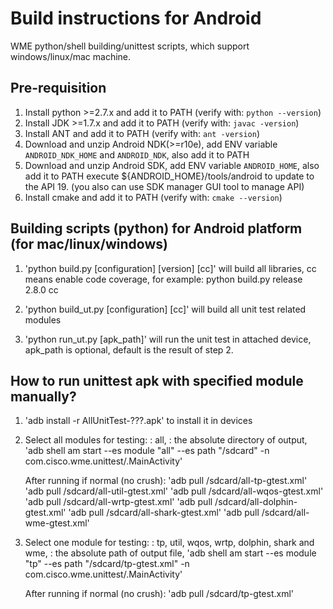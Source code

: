 Build instructions for Android
===============================
WME python/shell building/unittest scripts, which support windows/linux/mac machine.
 

Pre-requisition
-------------------------------
1.  Install python >=2.7.x and add it to PATH (verify with: `python --version`)
2.  Install JDK >=1.7.x and add it to PATH (verify with: `javac -version`)
3.  Install ANT and add it to PATH (verify with: `ant -version`)
4.  Download and unzip Android NDK(>=r10e), add ENV variable `ANDROID_NDK_HOME` and `ANDROID_NDK`, also add it to PATH
5.  Download and unzip Android SDK, add ENV variable `ANDROID_HOME`, also add it to PATH
    execute ${ANDROID_HOME}/tools/android to update to the API 19. (you also can use SDK manager GUI tool to manage API)
6.  Install cmake and add it to PATH (verify with: `cmake --version`)


Building scripts (python) for Android platform (for mac/linux/windows)
----------------------------------------------------------------
1. 'python build.py [configuration] [version] [cc]' will build all libraries, cc means enable code coverage, for example: python build.py release 2.8.0 cc 

2. 'python build_ut.py [configuration] [cc]' will build all unit test related modules

3. 'python run_ut.py [apk_path]' will run the unit test in attached device, apk_path is optional, default is the result of step 2.


How to run unittest apk with specified module manually?
--------------------------------------------------------
1. 'adb install -r AllUnitTest-???.apk' to install it in devices

2. Select all modules for testing:
    <module>: all,
    <path>: the absolute directory of output,
        'adb shell am start --es module "all" --es path "/sdcard" -n com.cisco.wme.unittest/.MainActivity'

    After running if normal (no crush):
        'adb pull /sdcard/all-tp-gtest.xml'
        'adb pull /sdcard/all-util-gtest.xml'
        'adb pull /sdcard/all-wqos-gtest.xml'
        'adb pull /sdcard/all-wrtp-gtest.xml'
        'adb pull /sdcard/all-dolphin-gtest.xml'
        'adb pull /sdcard/all-shark-gtest.xml'
        'adb pull /sdcard/all-wme-gtest.xml'

3. Select one module for testing:
    <module>: tp, util, wqos, wrtp, dolphin, shark and wme,
    <path>:  the absolute path of output file,
        'adb shell am start --es module "tp" --es path "/sdcard/tp-gtest.xml" -n com.cisco.wme.unittest/.MainActivity'

    After running if normal (no crush):
        'adb pull /sdcard/tp-gtest.xml'

